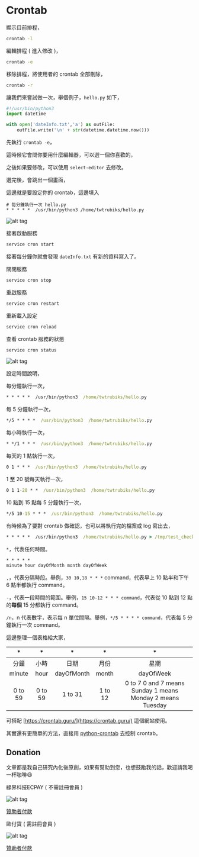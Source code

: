 # Crontab

顯示目前排程，

```cmd
crontab -l
```

編輯排程 ( 進入修改 )，

```cmd
crontab -e
```

移除排程，將使用者的 crontab 全部刪除，

```cmd
crontab -r
```

讓我們來嘗試做一次，舉個例子，`hello.py` 如下，

```python
#!/usr/bin/python3
import datetime

with open('dateInfo.txt','a') as outFile:
    outFile.write('\n' + str(datetime.datetime.now()))
```

先執行 `crontab -e`，

這時候它會問你要用什麼編輯器，可以選一個你喜歡的，

之後如果要修改，可以使用 `select-editor` 去修改。

選完後，會跳出一個畫面，

這邊就是要設定你的 crontab，這邊填入

```shell
# 每分鐘執行一次 hello.py
* * * * *  /usr/bin/python3 /home/twtrubiks/hello.py
```

![alt tag](https://i.imgur.com/YAHgSTd.png)

接著啟動服務

```cmd
service cron start
```

接著每分鐘你就會發現 `dateInfo.txt` 有新的資料寫入了。

關閉服務

```cmd
service cron stop
```

重啟服務

```cmd
service cron restart
```

重新載入設定

```cmd
service cron reload
```

查看 crontab 服務的狀態

```cmd
service cron status
```

![alt tag](https://i.imgur.com/yuakltL.png)

設定時間說明，

每分鐘執行一次，

```cmd
* * * * *  /usr/bin/python3  /home/twtrubiks/hello.py
```

每 5 分鐘執行一次，

```cmd
*/5 * * * *  /usr/bin/python3  /home/twtrubiks/hello.py
```

每小時執行一次，

```cmd
* */1 * * *  /usr/bin/python3  /home/twtrubiks/hello.py
```

每天的 1 點執行一次，

```cmd
0 1 * * *  /usr/bin/python3  /home/twtrubiks/hello.py
```

1 至 20 號每天執行一次，

```cmd
0 1 1-20 * *  /usr/bin/python3  /home/twtrubiks/hello.py
```

10 點到 15 點每 5 分鐘執行一次，

```cmd
*/5 10-15 * * *  /usr/bin/python3  /home/twtrubiks/hello.py
```

有時候為了要對 crontab 做確認，也可以將執行完的檔案或 log 寫出去，

```cmd
* * * * *  /usr/bin/python3  /home/twtrubiks/hello.py > /tmp/test_check.txt
```

`*`，代表任何時間。

```cmd
* * * * *
minute hour dayOfMonth month dayOfWeek
```

`,`，代表分隔時段。舉例，`30 10,18 * * *` command，代表早上 10 點半和下午 6 點半都執行 command。

`-`，代表一段時間的範圍。舉例，`15 10-12 * * * command`，代表從 10 點到 12 點的**每個** 15 分都執行 command。

`/n`，n 代表數字，表示每 n 單位間隔。舉例，`*/5 * * * * command`，代表每 5 分鐘執行一次 command。

這邊整理一個表格給大家，

|    *    |    *    |      *     |    *    |                              *                              |
|:-------:|:-------:|:----------:|:-------:|:-----------------------------------------------------------:|
|   分鐘  |   小時  |    日期    |   月份  |                             星期                            |
|  minute |   hour  | dayOfMonth |  month  |                          dayOfWeek                          |
| 0 to 59 | 0 to 59 |   1 to 31  | 1 to 12 | 0 to 7  0 and 7 means Sunday 1 means Monday 2 means Tuesday |

可搭配 [https://crontab.guru/](https://crontab.guru/) 這個網站使用。

其實還有更簡單的方法，直接用 [python-crontab](https://pypi.org/project/python-crontab/) 去控制 crontab。

## Donation

文章都是我自己研究內化後原創，如果有幫助到您，也想鼓勵我的話，歡迎請我喝一杯咖啡:laughing:

綠界科技ECPAY ( 不需註冊會員 )

![alt tag](https://payment.ecpay.com.tw/Upload/QRCode/201906/QRCode_672351b8-5ab3-42dd-9c7c-c24c3e6a10a0.png)

[贊助者付款](http://bit.ly/2F7Jrha)

歐付寶 ( 需註冊會員 )

![alt tag](https://i.imgur.com/LRct9xa.png)

[贊助者付款](https://payment.opay.tw/Broadcaster/Donate/9E47FDEF85ABE383A0F5FC6A218606F8)
